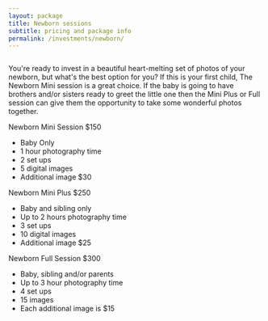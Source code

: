 ```yaml
---
layout: package
title: Newborn sessions
subtitle: pricing and package info
permalink: /investments/newborn/
---
```


<figure class="mb-10">
  <img src="/images/investments-newborn-feature.jpg" class="rounded-lg" alt="">
</figure>

<p class="has-drop-cap">
  You're ready to invest in a beautiful heart-melting set of photos of your newborn, but what's the best option for you? If this is your first child, The Newborn Mini session is a great choice. If the baby is going to have brothers and/or sisters ready to greet the little one then the Mini Plus or Full session can give them the opportunity to take some wonderful photos together.
</p>

<section class="grid grid-cols-1 lg:grid-cols-3 gap-2">
<aside>
  <div>
    <span class="font-sans">Newborn Mini Session $150</span>
  </div>
  <ul>
    <li>Baby Only</li>
    <li>1 hour photography time</li>
    <li>2 set ups</li>
    <li>5 digital images</li>
    <li>Additional image $30</li>
  </ul>
</aside>

<aside>
  <div>
    <span class="font-sans">Newborn Mini Plus $250</span>
  </div>
  <ul>
    <li>Baby and sibling only</li>
    <li>Up to 2 hours photography time</li>
    <li>3 set ups</li>
    <li>10 digital images</li>
    <li>Additional image $25</li>
  </ul>
</aside>
<aside>
<div>
  <span class="font-sans">Newborn Full Session $300</span>
</div>
<ul>
  <li>Baby, sibling and/or parents</li>
  <li>Up to 3 hour photography time</li>
  <li>4 set ups</li>
  <li>15 images</li>
  <li>Each additional image is $15</li>
</ul>
</aside>
</section>
